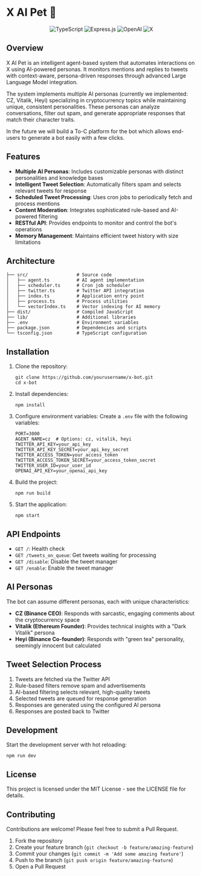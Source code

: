 # X AI Pet 🥜

<div align="center">
  <img src="https://img.shields.io/badge/typescript-%23007ACC.svg?style=for-the-badge&logo=typescript&logoColor=white" alt="TypeScript">
  <img src="https://img.shields.io/badge/express.js-%23404d59.svg?style=for-the-badge&logo=express&logoColor=%2361DAFB" alt="Express.js">
  <img src="https://img.shields.io/badge/OpenAI-412991?style=for-the-badge&logo=OpenAI&logoColor=white" alt="OpenAI">
  <img src="https://img.shields.io/badge/X-%23000000.svg?style=for-the-badge&logo=X&logoColor=white" alt="X">
</div>

## Overview

X AI Pet is an intelligent agent-based system that automates interactions on X using AI-powered personas. It monitors mentions and replies to tweets with context-aware, persona-driven responses through advanced Large Language Model integration.

The system implements multiple AI personas (currently we implemented: CZ, Vitalik, Heyi) specializing in cryptocurrency topics while maintaining unique, consistent personalities. These personas can analyze conversations, filter out spam, and generate appropriate responses that match their character traits.

In the future we will build a To-C platform for the bot which allows end-users to generate a bot easily with a few clicks.

## Features

- **Multiple AI Personas**: Includes customizable personas with distinct personalities and knowledge bases
- **Intelligent Tweet Selection**: Automatically filters spam and selects relevant tweets for response
- **Scheduled Tweet Processing**: Uses cron jobs to periodically fetch and process mentions
- **Content Moderation**: Integrates sophisticated rule-based and AI-powered filtering
- **RESTful API**: Provides endpoints to monitor and control the bot's operations
- **Memory Management**: Maintains efficient tweet history with size limitations

## Architecture

```
├── src/                  # Source code
│   ├── agent.ts          # AI agent implementation
│   ├── scheduler.ts      # Cron job scheduler
│   ├── twitter.ts        # Twitter API integration
│   ├── index.ts          # Application entry point
│   ├── process.ts        # Process utilities
│   └── vectorIndex.ts    # Vector indexing for AI memory
├── dist/                 # Compiled JavaScript
├── lib/                  # Additional libraries
├── .env                  # Environment variables
├── package.json          # Dependencies and scripts
└── tsconfig.json         # TypeScript configuration
```

## Installation

1. Clone the repository:
   ```
   git clone https://github.com/yourusername/x-bot.git
   cd x-bot
   ```

2. Install dependencies:
   ```
   npm install
   ```

3. Configure environment variables:
   Create a `.env` file with the following variables:
   ```
   PORT=3000
   AGENT_NAME=cz  # Options: cz, vitalik, heyi
   TWITTER_API_KEY=your_api_key
   TWITTER_API_KEY_SECRET=your_api_key_secret
   TWITTER_ACCESS_TOKEN=your_access_token
   TWITTER_ACCESS_TOKEN_SECRET=your_access_token_secret
   TWITTER_USER_ID=your_user_id
   OPENAI_API_KEY=your_openai_api_key
   ```

4. Build the project:
   ```
   npm run build
   ```

5. Start the application:
   ```
   npm start
   ```

## API Endpoints

- `GET /`: Health check
- `GET /tweets_on_queue`: Get tweets waiting for processing
- `GET /disable`: Disable the tweet manager
- `GET /enable`: Enable the tweet manager

## AI Personas

The bot can assume different personas, each with unique characteristics:

- **CZ (Binance CEO)**: Responds with sarcastic, engaging comments about the cryptocurrency space
- **Vitalik (Ethereum Founder)**: Provides technical insights with a "Dark Vitalik" persona
- **Heyi (Binance Co-founder)**: Responds with "green tea" personality, seemingly innocent but calculated

## Tweet Selection Process

1. Tweets are fetched via the Twitter API
2. Rule-based filters remove spam and advertisements
3. AI-based filtering selects relevant, high-quality tweets
4. Selected tweets are queued for response generation
5. Responses are generated using the configured AI persona
6. Responses are posted back to Twitter

## Development

Start the development server with hot reloading:
```
npm run dev
```

## License

This project is licensed under the MIT License - see the LICENSE file for details.

## Contributing

Contributions are welcome! Please feel free to submit a Pull Request.

1. Fork the repository
2. Create your feature branch (`git checkout -b feature/amazing-feature`)
3. Commit your changes (`git commit -m 'Add some amazing feature'`)
4. Push to the branch (`git push origin feature/amazing-feature`)
5. Open a Pull Request
